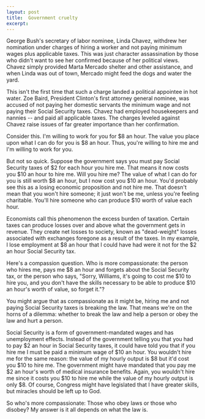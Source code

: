 ```yaml
---
layout: post
title:  Government cruelty
excerpt:
---
```




            

    

            

George Bush's secretary of labor nominee, Linda Chavez, withdrew her nomination under charges of hiring a worker and not paying minimum wages plus applicable taxes. This was just character assassination by those who didn't want to see her confirmed because of her political views. Chavez simply provided Marta Mercado shelter and other assistance, and when Linda was out of town, Mercado might feed the dogs and water the yard. 

This isn't the first time that such a charge landed a political appointee in hot water. Zoe Baird, President Clinton's first attorney general nominee, was accused of not paying her domestic servants the minimum wage and not paying their Social Security taxes. Chavez had employed housekeepers and nannies -- and paid all applicable taxes. The charges leveled against Chavez raise issues of far greater importance than her confirmation. 

Consider this. I'm willing to work for you for $8 an hour. The value you place upon what I can do for you is $8 an hour. Thus, you're willing to hire me and I'm willing to work for you. 

But not so quick. Suppose the government says you must pay Social Security taxes of $2 for each hour you hire me. That means it now costs you $10 an hour to hire me. Will you hire me? The value of what I can do for you is still worth $8 an hour, but I now cost you $10 an hour. You'd probably see this as a losing economic proposition and not hire me. That doesn't mean that you won't hire someone; it just won't be me, unless you're feeling charitable. You'll hire someone who can produce $10 worth of value each hour. 

Economists call this phenomenon the excess burden of taxation. Certain taxes can produce losses over and above what the government gets in revenue. They create net losses to society, known as "dead-weight" losses associated with exchanges foregone as a result of the taxes. In my example, I lose employment at $8 an hour that I could have had were it not for the $2 an hour Social Security tax. 

Here's a compassion question. Who is more compassionate: the person who hires me, pays me $8 an hour and forgets about the Social Security tax, or the person who says, "Sorry, Williams, it's going to cost me $10 to hire you, and you don't have the skills necessary to be able to produce $10 an hour's worth of value, so forget it."? 

You might argue that as compassionate as it might be, hiring me and not paying Social Security taxes is breaking the law. That means we're on the horns of a dilemma: whether to break the law and help a person or obey the law and hurt a person. 

Social Security is a form of government-mandated wages and has unemployment effects. Instead of the government telling you that you had to pay $2 an hour in Social Security taxes, it could have told you that if you hire me I must be paid a minimum wage of $10 an hour. You wouldn't hire me for the same reason: the value of my hourly output is $8 but it'd cost you $10 to hire me. The government might have mandated that you pay me $2 an hour's worth of medical insurance benefits. Again, you wouldn't hire me since it costs you $10 to hire me while the value of my hourly output is only $8. Of course, Congress might have legislated that I have greater skills, but miracles should be left up to God. 

So who's more compassionate: Those who obey laws or those who disobey? My answer is it all depends on what the law is. 

        
